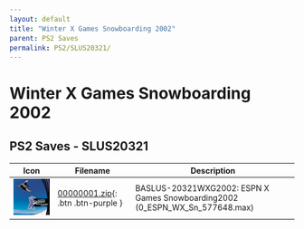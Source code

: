 ```yaml
---
layout: default
title: "Winter X Games Snowboarding 2002"
parent: PS2 Saves
permalink: PS2/SLUS20321/
---
```

# Winter X Games Snowboarding 2002

## PS2 Saves - SLUS20321

| Icon | Filename | Description |
|------|----------|-------------|
| ![Winter X Games Snowboarding 2002](icon0.png) | [00000001.zip](00000001.zip){: .btn .btn-purple } | BASLUS-20321WXG2002: ESPN X Games Snowboarding2002 (0_ESPN_WX_Sn_577648.max) |
